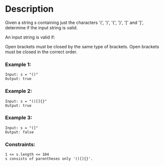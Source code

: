
# Description

Given a string s containing just the characters '(', ')', '{', '}', '[' and ']', determine if the input string is valid.

An input string is valid if:

Open brackets must be closed by the same type of brackets.
Open brackets must be closed in the correct order.

### Example 1:

```
Input: s = "()"
Output: true

```


### Example 2:

```
Input: s = "()[]{}"
Output: true
```

### Example 3:

```
Input: s = "(]"
Output: false
```

### Constraints:
```
1 <= s.length <= 104
s consists of parentheses only '()[]{}'.
```
